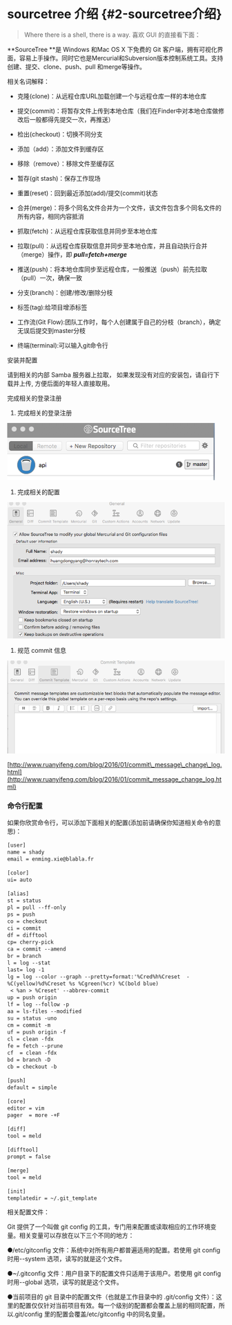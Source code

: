 # sourcetree 介绍 {#2-sourcetree介绍}

> Where there is a shell, there is a way.                                                          喜欢 GUI 的直接看下面：

**SourceTree **是 Windows 和Mac OS X 下免费的 Git  客户端，拥有可视化界面，容易上手操作。同时它也是Mercurial和Subversion版本控制系统工具。支持创建、提交、clone、push、pull 和merge等操作。

相关名词解释：

* 克隆\(clone\)：从远程仓库URL加载创建一个与远程仓库一样的本地仓库

* 提交\(commit\)：将暂存文件上传到本地仓库（我们在Finder中对本地仓库做修改后一般都得先提交一次，再推送）

* 检出\(checkout\)：切换不同分支

* 添加（add）：添加文件到缓存区

* 移除（remove）：移除文件至缓存区

* 暂存\(git stash\)：保存工作现场

* 重置\(reset\)：回到最近添加\(add\)/提交\(commit\)状态

* 合并\(merge\)：将多个同名文件合并为一个文件，该文件包含多个同名文件的所有内容，相同内容抵消

* 抓取\(fetch\)：从远程仓库获取信息并同步至本地仓库

* 拉取\(pull\)：从远程仓库获取信息并同步至本地仓库，并且自动执行合并（merge）操作，即 _**pull=fetch+merge**_

* 推送\(push\)：将本地仓库同步至远程仓库，一般推送（push）前先拉取（pull）一次，确保一致

* 分支\(branch\)：创建/修改/删除分枝

* 标签\(tag\):给项目增添标签

* 工作流\(Git Flow\):团队工作时，每个人创建属于自己的分枝（branch），确定无误后提交到master分枝

* 终端\(terminal\):可以输入git命令行

安装并配置

请到相关的内部 Samba 服务器上拉取， 如果发现没有对应的安装包，请自行下载并上传, 方便后面的年轻人直接取用。

完成相关的登录注册

1. 完成相关的登录注册

![](/assets/sourcetree2.png)

1. 完成相关的配置

![](/assets/sourcetreeemail.png)

1. 规范 commit 信息

![](/assets/commit.png)

[http://www.ruanyifeng.com/blog/2016/01/commit\_message\_change\_log.html](http://www.ruanyifeng.com/blog/2016/01/commit_message_change_log.html)

### 命令行配置

如果你欣赏命令行，可以添加下面相关的配置\(添加前请确保你知道相关命令的意思\)：

```
[user] 
name = shady   
email = enming.xie@blabla.fr

[color]      
ui= auto

[alias]      
st = status       
pl = pull --ff-only      
ps = push      
co = checkout      
ci = commit    
df = difftool        
cp= cherry-pick   
ca = commit --amend    
br = branch        
l = log --stat    
last= log -1
lg = log --color --graph --pretty=format:'%Cred%h%Creset  -%C(yellow)%d%Creset %s %Cgreen(%cr) %C(bold blue)
 < %an > %Creset' --abbrev-commit      
up = push origin      
lf = log --follow -p      
aa = ls-files --modified      
su = status -uno      
cm = commit -m    
uf = push origin -f     
cl = clean -fdx   
fe = fetch --prune    
cf  = clean -fdx    
bd = branch -D      
cb = checkout -b

[push]      
default = simple

[core]    
editor = vim    
pager  = more -+F

[diff]        
tool = meld

[difftool]        
prompt = false

[merge]        
tool = meld

[init]      
templatedir = ~/.git_template
```

相关配置文件：

Git 提供了一个叫做 git config 的工具，专门用来配置或读取相应的工作环境变量。相关变量可以存放在以下三个不同的地方：

●/etc/gitconfig 文件：系统中对所有用户都普遍适用的配置。若使用 git config 时用--system 选项，读写的就是这个文件。

●~/.gitconfig 文件：用户目录下的配置文件只适用于该用户。若使用 git config 时用--global 选项，读写的就是这个文件。

●当前项目的 git 目录中的配置文件（也就是工作目录中的 .git/config 文件）：这里的配置仅仅针对当前项目有效。每一个级别的配置都会覆盖上层的相同配置，所以.git/config 里的配置会覆盖/etc/gitconfig 中的同名变量。

